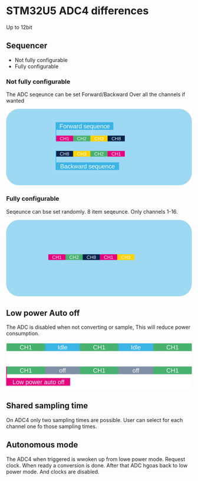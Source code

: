 # STM32U5 ADC4 differences

Up to 12bit

## Sequencer

* Not fully configurable
* Fully configurable

### Not fully configurable

The ADC seqeunce can be set Forward/Backward
Over all the channels if wanted

![not configurable seqeunce](img/not_configurable_seqeunce.svg)


### Fully configurable 

Seqeunce can bse set randomly.
8 item seqeunce. 
Only channels 1-16.

![configurable](img/configurable_seqeunce.svg)

## Low power Auto off

The ADC is disabled when not converting or sample, This will reduce power consumption. 

![auto power off](img/auto_power_off.svg)

## Shared sampling time

On ADC4 only two sampling times are possible. User can select for each channel one fo those sampling times. 


## Autonomous mode

The ADC4 when triggered is wwoken up from lowe power mode. Request clock. When ready a conversion is done. After that ADC hgoas back to low power mode. And clocks are disabled. 

